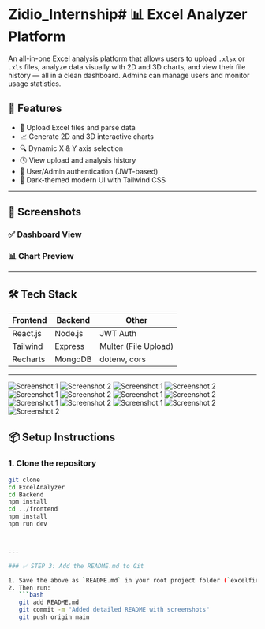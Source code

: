 ﻿# Zidio_Internship# 📊 Excel Analyzer Platform

An all-in-one Excel analysis platform that allows users to upload `.xlsx` or `.xls` files, analyze data visually with 2D and 3D charts, and view their file history — all in a clean dashboard. Admins can manage users and monitor usage statistics.

## 🚀 Features

- 📂 Upload Excel files and parse data
- 📈 Generate 2D and 3D interactive charts
- 🔍 Dynamic X & Y axis selection
- 🕓 View upload and analysis history
- 👤 User/Admin authentication (JWT-based)
- 🎨 Dark-themed modern UI with Tailwind CSS

---


## 📸 Screenshots

### ✅ Dashboard View  

### 📊 Chart Preview  


---

## 🛠️ Tech Stack

| Frontend  | Backend   | Other       |
|-----------|-----------|-------------|
| React.js  | Node.js   | JWT Auth    |
| Tailwind  | Express   | Multer (File Upload) |
| Recharts  | MongoDB   | dotenv, cors |

---
![Screenshot 1](assets/images/s1.png)
![Screenshot 2](assets/images/s2.png)
![Screenshot 1](assets/images/s3.png)
![Screenshot 2](assets/images/s4.png)
![Screenshot 1](assets/images/s5.png)
![Screenshot 2](assets/images/s6.png)
![Screenshot 1](assets/images/s7.png)
![Screenshot 2](assets/images/s8.png)
![Screenshot 1](assets/images/s9.png)
![Screenshot 2](assets/images/s10.png)
![Screenshot 1](assets/images/s11.png)
![Screenshot 2](assets/images/s12.png)
![Screenshot 2](assets/images/s13.png)


## 📦 Setup Instructions

### 1. Clone the repository

```bash
git clone 
cd ExcelAnalyzer
cd Backend
npm install
cd ../frontend
npm install
npm run dev



---

### ✅ STEP 3: Add the README.md to Git

1. Save the above as `README.md` in your root project folder (`excelfirebase/`).
2. Then run:
   ```bash
   git add README.md
   git commit -m "Added detailed README with screenshots"
   git push origin main
















